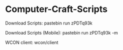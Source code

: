 # Computer-Craft-Scripts

Download Scripts: pastebin run zPDTq93k

Download Scripts (Mobile): pastebin run zPDTq93k -m

WCON client: wcon/client
